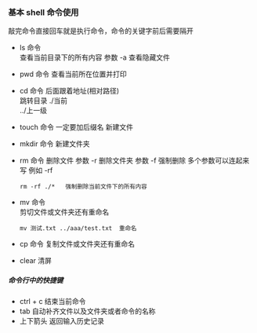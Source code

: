 ### 基本 shell 命令使用
敲完命令直接回车就是执行命令，命令的关键字前后需要隔开
- ls 命令   
  查看当前目录下的所有内容
  参数 -a 查看隐藏文件

- pwd 命令
  查看当前所在位置并打印

- cd 命令 后面跟着地址(相对路径)       
  跳转目录
  ./当前    
  ../上一级

- touch 命令 一定要加后缀名
  新建文件

- mkdir 命令 
  新建文件夹

- rm 命令
  删除文件
  参数 -r 删除文件夹
  参数 -f 强制删除  多个参数可以连起来写 例如  -rf

  ```shell
  rm -rf ./*   强制删除当前文件下的所有内容 
  ```

- mv 命令    
  剪切文件或文件夹还有重命名
  ```shell
  mv 测试.txt ../aaa/test.txt  重命名
  ```

- cp 命令
  复制文件或文件夹还有重命名


- clear 清屏


##### 命令行中的快捷键
- ctrl + c 结束当前命令
- tab 自动补齐文件以及文件夹或者命令的名称
- 上下箭头 返回输入历史记录